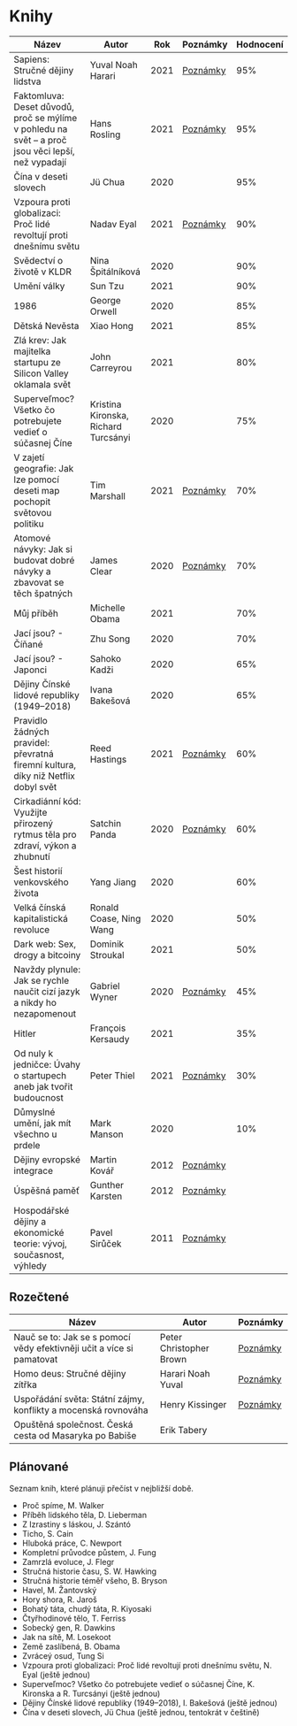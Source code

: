 # Knihy

| Název  | Autor | Rok | Poznámky | Hodnocení |
| ------------- | ------------- | ------------- | ------------- | ------------- |
| Sapiens: Stručné dějiny lidstva | Yuval Noah Harari  | 2021 | [Poznámky](https://github.com/JakubMrozek/knihy/blob/main/sapiens.md) | 95% |
| Faktomluva: Deset důvodů, proč se mýlíme v pohledu na svět – a proč jsou věci lepší, než vypadají | Hans Rosling | 2021 | [Poznámky](https://github.com/JakubMrozek/knihy/blob/main/faktomluva.md) | 95% |
| Čína v deseti slovech | Jü Chua | 2020 | | 95% |
| Vzpoura proti globalizaci: Proč lidé revoltují proti dnešnímu světu | Nadav Eyal | 2021 | [Poznámky](https://github.com/JakubMrozek/knihy/blob/main/vzpoura-proti-globalizaci.md) | 90% |
| Svědectví o životě v KLDR | Nina Špitálníková | 2020 | | 90% |
| Umění války | Sun Tzu | 2021 | | 90% |
| 1986 | George Orwell | 2020 | | 85% |
| Dětská Nevěsta | Xiao Hong | 2021 | | 85% |
| Zlá krev: Jak majitelka startupu ze Silicon Valley oklamala svět |  John Carreyrou | 2021 | | 80% |
| Superveľmoc? Všetko čo potrebujete vedieť o súčasnej Číne | Kristina Kironska, Richard Turcsányi | 2020 | | 75% |
| V zajetí geografie: Jak lze pomocí deseti map pochopit světovou politiku | Tim Marshall  | 2021 | [Poznámky](https://github.com/JakubMrozek/knihy/blob/main/v-zajeti-geografie.md) | 70% |
| Atomové návyky: Jak si budovat dobré návyky a zbavovat se těch špatných | James Clear  | 2020 | [Poznámky](https://github.com/JakubMrozek/knihy/blob/main/atomove-navyky.md) | 70% |
| Můj příběh | Michelle Obama | 2021 | | 70% |
| Jací jsou? - Číňané | Zhu Song | 2020 | | 70% |
| Jací jsou? - Japonci | Sahoko Kadži | 2020 | | 65% |
| Dějiny Čínské lidové republiky (1949–2018) | Ivana Bakešová | 2020 | | 65% |
| Pravidlo žádných pravidel: převratná firemní kultura, díky niž Netflix dobyl svět | Reed Hastings | 2021 | [Poznámky](https://github.com/JakubMrozek/knihy/blob/main/pravidlo-zadnych-pravidel.md) | 60% |
| Cirkadiánní kód: Využijte přirozený rytmus těla pro zdraví, výkon a zhubnutí | Satchin Panda | 2020 | [Poznámky](https://github.com/JakubMrozek/knihy/blob/main/cirkadianni-kod.md) | 60% |
| Šest historií venkovského života | Yang Jiang | 2020 | | 60% |
| Velká čínská kapitalistická revoluce | Ronald Coase, Ning Wang | 2020 | | 50% |
| Dark web: Sex, drogy a bitcoiny | Dominik Stroukal | 2021 | | 50% |
| Navždy plynule: Jak se rychle naučit cizí jazyk a nikdy ho nezapomenout  | Gabriel Wyner | 2020 | [Poznámky](https://github.com/JakubMrozek/knihy/blob/main/navzdy-plynule.md) | 45% |
| Hitler | François Kersaudy | 2021 | | 35% |
| Od nuly k jedničce: Úvahy o startupech aneb jak tvořit budoucnost | Peter Thiel | 2021 | [Poznámky](https://github.com/JakubMrozek/knihy/blob/main/od-nuly-k-jednicce.md) | 30% |
| Důmyslné umění, jak mít všechno u prdele | Mark Manson | 2020 | | 10% |
| Dějiny evropské integrace | Martin Kovář | 2012 | [Poznámky](https://github.com/JakubMrozek/knihy/blob/main/dejiny-evropske-integrace.md) | |
| Úspěšná paměť | Gunther Karsten | 2012 | [Poznámky](https://github.com/JakubMrozek/knihy/blob/main/uspesna-pamet.md) | |
| Hospodářské dějiny a ekonomické teorie: vývoj, současnost, výhledy | Pavel Sirůček | 2011 | [Poznámky](https://github.com/JakubMrozek/knihy/blob/main/hospodarske-dejiny-a-ekonomicke-teorie.md) | |

## Rozečtené

| Název  | Autor | Poznámky | 
| ------------- | ------------- | ------------- |
| Nauč se to: Jak se s pomocí vědy efektivněji učit a více si pamatovat | Peter Christopher Brown | [Poznámky](https://github.com/JakubMrozek/knihy/blob/main/nauc-se-to.md) | 
| Homo deus: Stručné dějiny zítřka | Harari Noah Yuval | [Poznámky](https://github.com/JakubMrozek/knihy/blob/main/homo-deus.md) | 
| Uspořádání světa: Státní zájmy, konflikty a mocenská rovnováha | Henry Kissinger | [Poznámky](https://github.com/JakubMrozek/knihy/blob/main/usporadani-sveta.md) | 
| Opuštěná společnost. Česká cesta od Masaryka po Babiše| Erik Tabery | | 

## Plánované

Seznam knih, které plánuji přečíst v nejbližší době.

- Proč spíme, M. Walker
- Příběh lidského těla, D. Lieberman
- Z Izrastiny s láskou, J. Szántó
- Ticho, S. Cain
- Hluboká práce, C. Newport
- Kompletní průvodce půstem, J. Fung
- Zamrzlá evoluce, J. Flegr
- Stručná historie času, S. W. Hawking
- Stručná historie téměř všeho, B. Bryson
- Havel, M. Žantovský
- Hory shora, R. Jaroš
- Bohatý táta, chudý táta, R. Kiyosaki
- Čtyřhodinové tělo, T. Ferriss
- Sobecký gen, R. Dawkins
- Jak na sítě, M. Losekoot
- Země zaslíbená, B. Obama
- Zvráceý osud, Tung Si
- Vzpoura proti globalizaci: Proč lidé revoltují proti dnešnímu světu, N. Eyal (ještě jednou)
- Superveľmoc? Všetko čo potrebujete vedieť o súčasnej Číne, K. Kironska a R. Turcsányi (ještě jednou)
- Dějiny Čínské lidové republiky (1949–2018), I. Bakešová (ještě jednou)
- Čína v deseti slovech, Jü Chua (ještě jednou, tentokrát v češtině)
